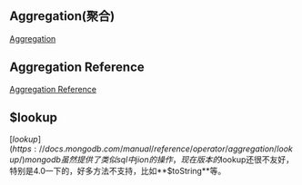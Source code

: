 ## Aggregation(聚合)
[Aggregation](https://docs.mongodb.com/manual/core/aggregation-pipeline/index.html)
## Aggregation Reference
[Aggregation Reference](https://docs.mongodb.com/manual/reference/aggregation/)

## $lookup
[$lookup](https://docs.mongodb.com/manual/reference/operator/aggregation/lookup/)
mongodb虽然提供了类似sql中jion的操作，现在版本的$lookup还很不友好，特别是4.0一下的，好多方法不支持，比如**$toString**等。
